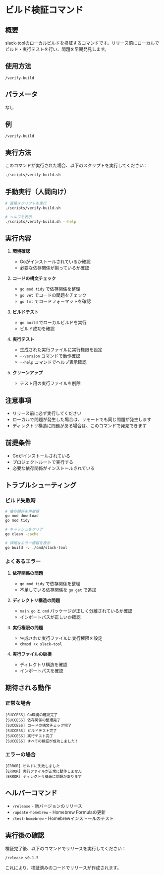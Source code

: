 # ビルド検証コマンド

## 概要

slack-toolのローカルビルドを検証するコマンドです。リリース前にローカルでビルド・実行テストを行い、問題を早期発見します。

## 使用方法

```
/verify-build
```

## パラメータ

なし

## 例

```
/verify-build
```

## 実行方法

このコマンドが実行された場合、以下のスクリプトを実行してください：
```bash
./scripts/verify-build.sh
```

## 手動実行（人間向け）

```bash
# 直接スクリプトを実行
./scripts/verify-build.sh

# ヘルプを表示
./scripts/verify-build.sh --help
```

## 実行内容

1. **環境確認**
   - Goがインストールされているか確認
   - 必要な依存関係が揃っているか確認

2. **コードの構文チェック**
   - `go mod tidy` で依存関係を整理
   - `go vet` でコードの問題をチェック
   - `go fmt` でコードフォーマットを確認

3. **ビルドテスト**
   - `go build` でローカルビルドを実行
   - ビルド成功を確認

4. **実行テスト**
   - 生成された実行ファイルに実行権限を設定
   - `--version` コマンドで動作確認
   - `--help` コマンドでヘルプ表示確認

5. **クリーンアップ**
   - テスト用の実行ファイルを削除

## 注意事項

- リリース前に必ず実行してください
- ローカルで問題が発生した場合は、リモートでも同じ問題が発生します
- ディレクトリ構造に問題がある場合は、このコマンドで発見できます

## 前提条件

- Goがインストールされている
- プロジェクトルートで実行する
- 必要な依存関係がインストールされている

## トラブルシューティング

### ビルド失敗時

```bash
# 依存関係を再取得
go mod download
go mod tidy

# キャッシュをクリア
go clean -cache

# 詳細なエラー情報を表示
go build -v ./cmd/slack-tool
```

### よくあるエラー

1. **依存関係の問題**
   - `go mod tidy` で依存関係を整理
   - 不足している依存関係を `go get` で追加

2. **ディレクトリ構造の問題**
   - `main.go` と `cmd` パッケージが正しく分離されているか確認
   - インポートパスが正しいか確認

3. **実行権限の問題**
   - 生成された実行ファイルに実行権限を設定
   - `chmod +x slack-tool`

4. **実行ファイルの破損**
   - ディレクトリ構造を確認
   - インポートパスを確認

## 期待される動作

### 正常な場合

```
[SUCCESS] Go環境の確認完了
[SUCCESS] 依存関係の整理完了
[SUCCESS] コードの構文チェック完了
[SUCCESS] ビルドテスト完了
[SUCCESS] 実行テスト完了
[SUCCESS] すべての検証が成功しました！
```

### エラーの場合

```
[ERROR] ビルドに失敗しました
[ERROR] 実行ファイルが正常に動作しません
[ERROR] ディレクトリ構造に問題があります
```

## ヘルパーコマンド

- `/release` - 新バージョンのリリース
- `/update-homebrew` - Homebrew Formulaの更新
- `/test-homebrew` - Homebrewインストールのテスト

## 実行後の確認

検証完了後、以下のコマンドでリリースを実行してください：

```bash
/release v0.1.5
```

これにより、検証済みのコードでリリースが作成されます。
